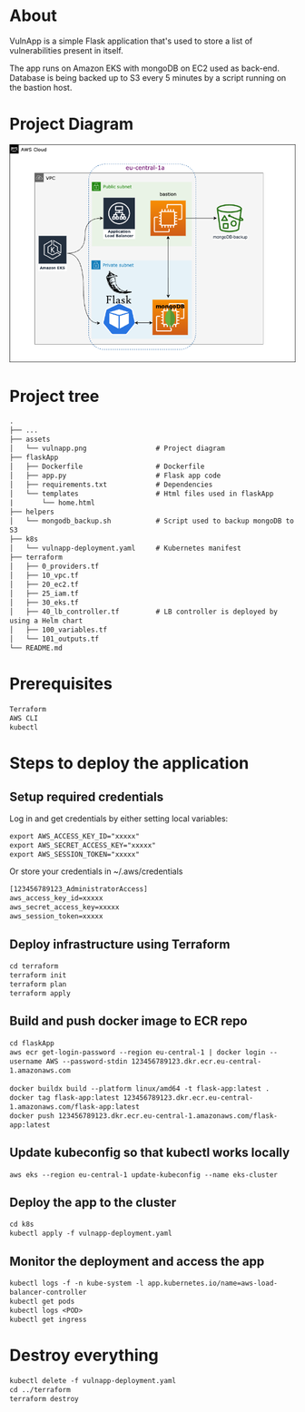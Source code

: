 
# About

VulnApp is a simple Flask application that's used to store a list of vulnerabilities present in itself.

The app runs on Amazon EKS with mongoDB on EC2 used as back-end. Database is being backed up to S3 every 5 minutes by a script running on the bastion host. 


# Project Diagram


![Vulnapp Diagram](./assets/vulnapp.png)


# Project tree 
    .
    ├── ...
    ├── assets                             
    │   └── vulnapp.png                 # Project diagram 
    ├── flaskApp                        
    │   ├── Dockerfile                  # Dockerfile
    │   ├── app.py                      # Flask app code
    │   ├── requirements.txt            # Dependencies
    │   └── templates                   # Html files used in flaskApp
    |       └── home.html
    ├── helpers                         
    │   └── mongodb_backup.sh           # Script used to backup mongoDB to S3
    ├── k8s                             
    │   └── vulnapp-deployment.yaml     # Kubernetes manifest
    ├── terraform                       
    │   ├── 0_providers.tf              
    │   ├── 10_vpc.tf                   
    │   ├── 20_ec2.tf                   
    │   ├── 25_iam.tf                   
    │   ├── 30_eks.tf                   
    │   ├── 40_lb_controller.tf         # LB controller is deployed by using a Helm chart
    │   ├── 100_variables.tf            
    │   └── 101_outputs.tf              
    └── README.md
    

# Prerequisites
    Terraform
    AWS CLI
    kubectl

# Steps to deploy the application

## Setup required credentials 
Log in and get credentials by either setting local variables:

    export AWS_ACCESS_KEY_ID="xxxxx"
    export AWS_SECRET_ACCESS_KEY="xxxxx"
    export AWS_SESSION_TOKEN="xxxxx"

Or store your credentials in  ~/.aws/credentials

    [123456789123_AdministratorAccess]
    aws_access_key_id=xxxxx
    aws_secret_access_key=xxxxx
    aws_session_token=xxxxx

## Deploy infrastructure using Terraform 

    cd terraform
    terraform init
    terraform plan
    terraform apply

## Build and push docker image to ECR repo

    cd flaskApp
    aws ecr get-login-password --region eu-central-1 | docker login --username AWS --password-stdin 123456789123.dkr.ecr.eu-central-1.amazonaws.com
    
    docker buildx build --platform linux/amd64 -t flask-app:latest .
    docker tag flask-app:latest 123456789123.dkr.ecr.eu-central-1.amazonaws.com/flask-app:latest
    docker push 123456789123.dkr.ecr.eu-central-1.amazonaws.com/flask-app:latest
    
    
## Update kubeconfig so that kubectl works locally
    aws eks --region eu-central-1 update-kubeconfig --name eks-cluster

## Deploy the app to the cluster
    cd k8s
    kubectl apply -f vulnapp-deployment.yaml 
    

## Monitor the deployment and access the app

    kubectl logs -f -n kube-system -l app.kubernetes.io/name=aws-load-balancer-controller
    kubectl get pods 
    kubectl logs <POD> 
    kubectl get ingress 


# Destroy everything
    kubectl delete -f vulnapp-deployment.yaml 
    cd ../terraform
    terraform destroy